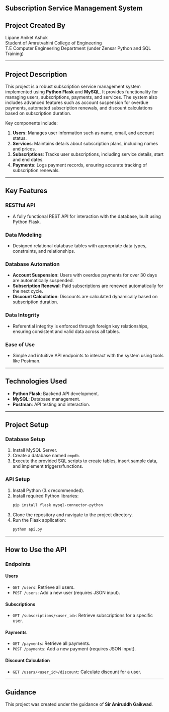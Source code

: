 

## Subscription Service Management System 

## **Project Created By**  
Lipane Aniket Ashok  
Student of Amrutvahini College of Engineering  
T.E Computer Engineering Department (under Zensar Python and SQL Training)  

---

## **Project Description**  
This project is a robust subscription service management system implemented using **Python Flask** and **MySQL**. It provides functionality for managing users, subscriptions, payments, and services. The system also includes advanced features such as account suspension for overdue payments, automated subscription renewals, and discount calculations based on subscription duration.  

Key components include:  
1. **Users**: Manages user information such as name, email, and account status.  
2. **Services**: Maintains details about subscription plans, including names and prices.  
3. **Subscriptions**: Tracks user subscriptions, including service details, start and end dates.  
4. **Payments**: Logs payment records, ensuring accurate tracking of subscription renewals.  

---

## **Key Features**  

### **RESTful API**
- A fully functional REST API for interaction with the database, built using Python Flask.

### **Data Modeling**
- Designed relational database tables with appropriate data types, constraints, and relationships.  

### **Database Automation**
- **Account Suspension**: Users with overdue payments for over 30 days are automatically suspended.  
- **Subscription Renewal**: Paid subscriptions are renewed automatically for the next cycle.  
- **Discount Calculation**: Discounts are calculated dynamically based on subscription duration.  

### **Data Integrity**
- Referential integrity is enforced through foreign key relationships, ensuring consistent and valid data across all tables.  

### **Ease of Use**
- Simple and intuitive API endpoints to interact with the system using tools like Postman.  

---

## **Technologies Used**  
- **Python Flask**: Backend API development.  
- **MySQL**: Database management.  
- **Postman**: API testing and interaction.  

---

## **Project Setup**  

### **Database Setup**  
1. Install MySQL Server.  
2. Create a database named `empdb`.  
3. Execute the provided SQL scripts to create tables, insert sample data, and implement triggers/functions.  

### **API Setup**  
1. Install Python (3.x recommended).  
2. Install required Python libraries:  
   ```bash
   pip install flask mysql-connector-python
   ```
3. Clone the repository and navigate to the project directory.  
4. Run the Flask application:  
   ```bash
   python api.py
   ```

---

## **How to Use the API**  

### **Endpoints**  

#### **Users**
- `GET /users`: Retrieve all users.  
- `POST /users`: Add a new user (requires JSON input).  

#### **Subscriptions**
- `GET /subscriptions/<user_id>`: Retrieve subscriptions for a specific user.  

#### **Payments**
- `GET /payments`: Retrieve all payments.  
- `POST /payments`: Add a new payment (requires JSON input).  

#### **Discount Calculation**
- `GET /users/<user_id>/discount`: Calculate discount for a user.  

---


## **Guidance**  
This project was created under the guidance of **Sir Aniruddh Gaikwad**.  

